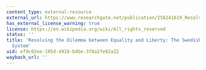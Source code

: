 ```yaml
---
content_type: external-resource
external_url: https://www.researchgate.net/publication/258241619_Resolving_the_dilemma_between_equality_and_liberty_the_Swedish_political_system
has_external_license_warning: true
license: https://en.wikipedia.org/wiki/All_rights_reserved
status: ''
title: 'Resolving the Dilemma between Equality and Liberty: The Swedish Political
  System'
uid: ef9c02ee-105d-4918-bdbe-3f8a2fe82a22
wayback_url: ''
---
```

